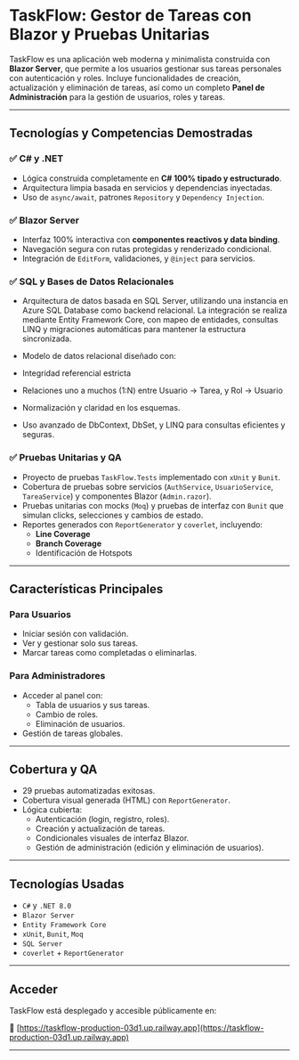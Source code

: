 ﻿# TaskFlow: Gestor de Tareas con Blazor y Pruebas Unitarias

TaskFlow es una aplicación web moderna y minimalista construida con **Blazor Server**, que permite a los usuarios gestionar sus tareas personales con autenticación y roles. Incluye funcionalidades de creación, actualización y eliminación de tareas, así como un completo **Panel de Administración** para la gestión de usuarios, roles y tareas.

---

## Tecnologías y Competencias Demostradas

### ✅ C# y .NET

- Lógica construida completamente en **C# 100% tipado y estructurado**.
- Arquitectura limpia basada en servicios y dependencias inyectadas.
- Uso de `async/await`, patrones `Repository` y `Dependency Injection`.

### ✅ Blazor Server

- Interfaz 100% interactiva con **componentes reactivos y data binding**.
- Navegación segura con rutas protegidas y renderizado condicional.
- Integración de `EditForm`, validaciones, y `@inject` para servicios.

### ✅ SQL y Bases de Datos Relacionales

- Arquitectura de datos basada en SQL Server, utilizando una instancia en Azure SQL Database como backend relacional. La integración se realiza mediante Entity Framework Core, con mapeo de entidades, consultas LINQ y migraciones automáticas para mantener la estructura sincronizada.

- Modelo de datos relacional diseñado con:

- Integridad referencial estricta

- Relaciones uno a muchos (1:N) entre Usuario → Tarea, y Rol → Usuario

- Normalización y claridad en los esquemas.

- Uso avanzado de DbContext, DbSet, y LINQ para consultas eficientes y seguras.

### ✅ Pruebas Unitarias y QA

- Proyecto de pruebas `TaskFlow.Tests` implementado con `xUnit` y `Bunit`.
- Cobertura de pruebas sobre servicios (`AuthService`, `UsuarioService`, `TareaService`) y componentes Blazor (`Admin.razor`).
- Pruebas unitarias con mocks (`Moq`) y pruebas de interfaz con `Bunit` que simulan clicks, selecciones y cambios de estado.
- Reportes generados con `ReportGenerator` y `coverlet`, incluyendo:
  - **Line Coverage**
  - **Branch Coverage**
  - Identificación de Hotspots

---

## Características Principales

### Para Usuarios

- Iniciar sesión con validación.
- Ver y gestionar solo sus tareas.
- Marcar tareas como completadas o eliminarlas.

### Para Administradores

- Acceder al panel con:
  - Tabla de usuarios y sus tareas.
  - Cambio de roles.
  - Eliminación de usuarios.
- Gestión de tareas globales.

---

## Cobertura y QA

- 29 pruebas automatizadas exitosas.
- Cobertura visual generada (HTML) con `ReportGenerator`.
- Lógica cubierta:
  - Autenticación (login, registro, roles).
  - Creación y actualización de tareas.
  - Condicionales visuales de interfaz Blazor.
  - Gestión de administración (edición y eliminación de usuarios).

---

## Tecnologías Usadas

- `C#` y `.NET 8.0`
- `Blazor Server`
- `Entity Framework Core`
- `xUnit`, `Bunit`, `Moq`
- `SQL Server` 
- `coverlet` + `ReportGenerator`

---

## Acceder

TaskFlow está desplegado y accesible públicamente en:

🔗 [https://taskflow-production-03d1.up.railway.app](https://taskflow-production-03d1.up.railway.app)

---

